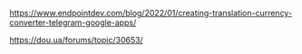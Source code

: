 https://www.endpointdev.com/blog/2022/01/creating-translation-currency-converter-telegram-google-apps/

https://dou.ua/forums/topic/30653/

